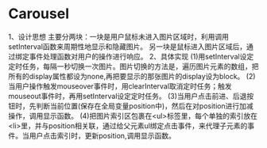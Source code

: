 # Carousel
1、设计思想
 主要分两块：一块是用户鼠标未进入图片区域时，利用调用setInterval函数来周期性地显示和隐藏图片。
 另一块是鼠标进入图片区域后，通过绑定事件处理函数对用户的操作进行响应。
2、具体实现
(1)用setInterval设定定时任务，每隔一秒切换一次图片。图片切换的方法是，遍历图片元素的数组，把所有的display属性都设为none,再把要显示的那张图片的display设为block。
(2)当用户操作触发mouseover事件时，用clearInterval取消定时任务；触发mouseout事件时，再用setInterval设定定时任务。
(3)当用户点击前进、后退按钮时，先判断当前位置(保存在全局变量position中)，然后在对position进行加减操作，调用显示函数。
(4)把图片索引区包裹在&lt;ul&gt;标签里，每个单独的索引放在&lt;li&gt;里，并与position相关联，通过给父元素ul绑定点击事件，来代理子元素的事件。当用户点击索引时，更新position,调用显示函数。

